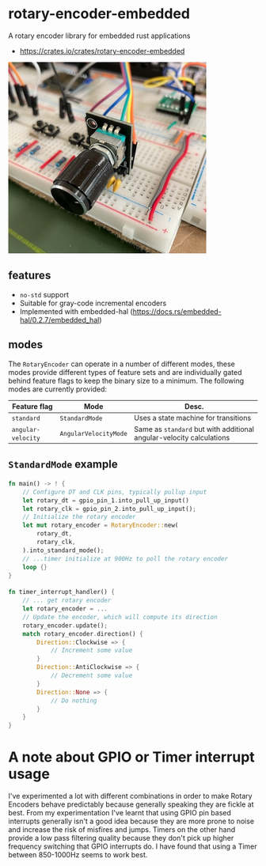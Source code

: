 # rotary-encoder-embedded

A rotary encoder library for embedded rust applications

- https://crates.io/crates/rotary-encoder-embedded

![rotary encoder](https://github.com/ostenning/images/blob/main/rotary-encoder.jpg?raw=true)

## features

- `no-std` support
- Suitable for gray-code incremental encoders
- Implemented with embedded-hal (https://docs.rs/embedded-hal/0.2.7/embedded_hal)

## modes

The `RotaryEncoder` can operate in a number of different modes, these modes provide different types of feature sets and are individually gated behind feature flags to keep the binary size to a minimum.
The following modes are currently provided:

| Feature flag  | Mode           | Desc.  |
| ------------- |----------------| -------|
| `standard`         | `StandardMode`              | Uses a state machine for transitions |
| `angular-velocity` | `AngularVelocityMode`       | Same as `standard` but with additional angular-velocity calculations |

## `StandardMode` example

```rust
fn main() -> ! {
    // Configure DT and CLK pins, typically pullup input
    let rotary_dt = gpio_pin_1.into_pull_up_input()
    let rotary_clk = gpio_pin_2.into_pull_up_input();
    // Initialize the rotary encoder
    let mut rotary_encoder = RotaryEncoder::new(
        rotary_dt,
        rotary_clk,
    ).into_standard_mode();
    // ...timer initialize at 900Hz to poll the rotary encoder
    loop {}
}

fn timer_interrupt_handler() {
    // ... get rotary encoder 
    let rotary_encoder = ...
    // Update the encoder, which will compute its direction
    rotary_encoder.update();
    match rotary_encoder.direction() {
        Direction::Clockwise => {
            // Increment some value
        }
        Direction::AntiClockwise => {
            // Decrement some value
        }
        Direction::None => {
            // Do nothing
        }
    }
}
```

# A note about GPIO or Timer interrupt usage

I've experimented a lot with different combinations in order to make Rotary Encoders behave predictably because generally speaking they are fickle at best. From my experimentation I've learnt that using GPIO pin based interrupts generally isn't a good idea because they are more prone to noise and increase the risk of misfires and jumps.
Timers on the other hand provide a low pass filtering quality because they don't pick up higher frequency switching that GPIO interrupts do. I have found that using a Timer between 850-1000Hz seems to work best.
